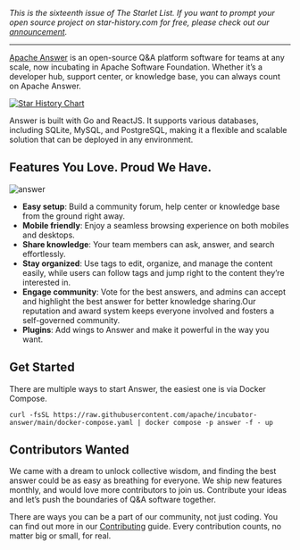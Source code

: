 _This is the sixteenth issue of The Starlet List. If you want to prompt your open source project on star-history.com for free, please check out our [announcement](/blog/list-your-open-source-project)._

---

[Apache Answer](https://answer.apache.org/) is an open-source Q&A platform software for teams at any scale, now incubating in Apache Software Foundation. Whether it’s a developer hub, support center, or knowledge base, you can always count on Apache Answer.

[![Star History Chart](https://api.star-history.com/svg?repos=apache/incubator-answer&type=Date)](https://star-history.com/#apache/incubator-answer&Date)

Answer is built with Go and ReactJS. It supports various databases, including SQLite, MySQL, and PostgreSQL, making it a flexible and scalable solution that can be deployed in any environment.

## Features You Love. Proud We Have.

![answer](/blog/assets/answer/answer.webp)

-   **Easy setup**: Build a community forum, help center or knowledge base from the ground right away.
-   **Mobile friendly**: Enjoy a seamless browsing experience on both mobiles and desktops.
-   **Share knowledge**: Your team members can ask, answer, and search effortlessly.
-   **Stay organized**: Use tags to edit, organize, and manage the content easily, while users can follow tags and jump right to the content they’re interested in.
-   **Engage community**: Vote for the best answers, and admins can accept and highlight the best answer for better knowledge sharing.Our reputation and award system keeps everyone involved and fosters a self-governed community.
-   **Plugins**: Add wings to Answer and make it powerful in the way you want.

## Get Started

There are multiple ways to start Answer, the easiest one is via Docker Compose.

```
curl -fsSL https://raw.githubusercontent.com/apache/incubator-answer/main/docker-compose.yaml | docker compose -p answer -f - up
```

## Contributors Wanted

We came with a dream to unlock collective wisdom, and finding the best answer could be as easy as breathing for everyone. We ship new features monthly, and would love more contributors to join us. Contribute your ideas and let’s push the boundaries of Q&A software together.

There are ways you can be a part of our community, not just coding. You can find out more in our [Contributing](https://answer.apache.org/community/contributing) guide. Every contribution counts, no matter big or small, for real.
